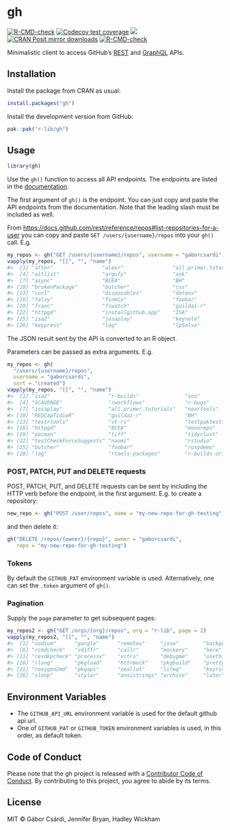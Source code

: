 
<!-- README.md is generated from README.Rmd. Please edit that file -->

# gh

<!-- badges: start -->

[![R-CMD-check](https://github.com/r-lib/gh/workflows/R-CMD-check/badge.svg)](https://github.com/r-lib/gh/actions)
[![Codecov test
coverage](https://codecov.io/gh/r-lib/gh/branch/main/graph/badge.svg)](https://app.codecov.io/gh/r-lib/gh?branch=main)
[![](https://www.r-pkg.org/badges/version/gh)](https://www.r-pkg.org/pkg/gh)
[![CRAN Posit mirror
downloads](https://cranlogs.r-pkg.org/badges/gh)](https://www.r-pkg.org/pkg/gh)
[![R-CMD-check](https://github.com/r-lib/gh/actions/workflows/R-CMD-check.yaml/badge.svg)](https://github.com/r-lib/gh/actions/workflows/R-CMD-check.yaml)
<!-- badges: end -->

Minimalistic client to access GitHub’s
[REST](https://docs.github.com/rest) and
[GraphQL](https://docs.github.com/graphql) APIs.

## Installation

Install the package from CRAN as usual:

``` r
install.packages("gh")
```

Install the development version from GitHub:

``` r
pak::pak("r-lib/gh")
```

## Usage

``` r
library(gh)
```

Use the `gh()` function to access all API endpoints. The endpoints are
listed in the [documentation](https://docs.github.com/rest).

The first argument of `gh()` is the endpoint. You can just copy and
paste the API endpoints from the documentation. Note that the leading
slash must be included as well.

From
<https://docs.github.com/rest/reference/repos#list-repositories-for-a-user>
you can copy and paste `GET /users/{username}/repos` into your `gh()`
call. E.g.

``` r
my_repos <- gh("GET /users/{username}/repos", username = "gaborcsardi")
vapply(my_repos, "[[", "", "name")
#>  [1] "after"                "alexr"                "all.primer.tutorials"
#>  [4] "altlist"              "argufy"               "ask"                 
#>  [7] "async"                "BCEA"                 "BH"                  
#> [10] "brokenPackage"        "butcher"              "css"                 
#> [13] "curl"                 "disposables"          "dotenv"              
#> [16] "falsy"                "finmix"               "foobar"              
#> [19] "franc"                "fswatch"              "guildai-r"           
#> [22] "httpgd"               "installgithub.app"    "ISA"                 
#> [25] "isa2"                 "josaplay"             "keynote"             
#> [28] "keypress"             "log"                  "lpSolve"
```

The JSON result sent by the API is converted to an R object.

Parameters can be passed as extra arguments. E.g.

``` r
my_repos <- gh(
  "/users/{username}/repos",
  username = "gaborcsardi",
  sort = "created")
vapply(my_repos, "[[", "", "name")
#>  [1] "isa2"                   "r-builds"               "sos"                   
#>  [4] "SCAVENGE"               "rworkflows"             "r-bugs"                
#>  [7] "josaplay"               "all.primer.tutorials"   "neartools"             
#> [10] "REDCapTidieR"           "guildai-r"              "BH"                    
#> [13] "testrtools"             "vt-rs"                  "testpaktestthat"       
#> [16] "httpgd"                 "BCEA"                   "monorepo"              
#> [19] "pacman"                 "tiff"                   "tidyclust"             
#> [22] "testCheckForceSuggests" "naomi"                  "rstudio"               
#> [25] "butcher"                "foobar"                 "roxydemo"              
#> [28] "log"                    "rtools-packages"        "r-builds-original"
```

### POST, PATCH, PUT and DELETE requests

POST, PATCH, PUT, and DELETE requests can be sent by including the HTTP
verb before the endpoint, in the first argument. E.g. to create a
repository:

``` r
new_repo <- gh("POST /user/repos", name = "my-new-repo-for-gh-testing")
```

and then delete it:

``` r
gh("DELETE /repos/{owner}/{repo}", owner = "gaborcsardi",
   repo = "my-new-repo-for-gh-testing")
```

### Tokens

By default the `GITHUB_PAT` environment variable is used. Alternatively,
one can set the `.token` argument of `gh()`.

### Pagination

Supply the `page` parameter to get subsequent pages:

``` r
my_repos2 <- gh("GET /orgs/{org}/repos", org = "r-lib", page = 2)
vapply(my_repos2, "[[", "", "name")
#>  [1] "sodium"      "gargle"      "remotes"     "jose"        "backports"  
#>  [6] "rcmdcheck"   "vdiffr"      "callr"       "mockery"     "here"       
#> [11] "revdepcheck" "processx"    "vctrs"       "debugme"     "usethis"    
#> [16] "rlang"       "pkgload"     "httrmock"    "pkgbuild"    "prettycode" 
#> [21] "roxygen2md"  "pkgapi"      "zeallot"     "liteq"       "keyring"    
#> [26] "sloop"       "styler"      "ansistrings" "archive"     "later"
```

## Environment Variables

- The `GITHUB_API_URL` environment variable is used for the default
  github api url.
- One of `GITHUB_PAT` or `GITHUB_TOKEN` environment variables is used,
  in this order, as default token.

## Code of Conduct

Please note that the gh project is released with a [Contributor Code of
Conduct](https://gh.r-lib.org/CODE_OF_CONDUCT.html). By contributing to
this project, you agree to abide by its terms.

## License

MIT © Gábor Csárdi, Jennifer Bryan, Hadley Wickham
